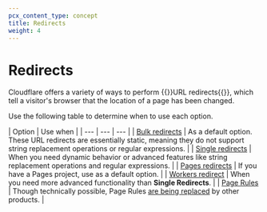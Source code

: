 ```yaml
---
pcx_content_type: concept
title: Redirects
weight: 4
---
```


# Redirects

Cloudflare offers a variety of ways to perform {{<glossary-tooltip term_id="redirect">}}URL redirects{{</glossary-tooltip>}}, which tell a visitor's browser that the location of a page has been changed.

Use the following table to determine when to use each option.

| Option | Use when |
| --- | --- | --- |
| [Bulk redirects](/rules/url-forwarding/bulk-redirects/) | As a default option. These URL redirects are essentially static, meaning they do not support string replacement operations or regular expressions. |
| [Single redirects](/rules/url-forwarding/single-redirects/) | When you need dynamic behavior or advanced features like string replacement operations and regular expressions. |
| [Pages redirects](/pages/platforms/redirects/) | If you have a Pages project, use as a default option. |
| [Workers redirect](/workers/examples/redirect/) | When you need more advanced functionality than **Single Redirects**. |
| [Page Rules](/support/page-rules/configuring-url-forwarding-or-redirects-with-page-rules/) | Though technically possible, Page Rules [are being replaced](https://blog.cloudflare.com/future-of-page-rules/) by other products. |